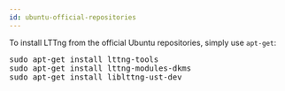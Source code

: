 ```yaml
---
id: ubuntu-official-repositories
---
```


To install LTTng from the official Ubuntu repositories, simply use `apt-get`:

<pre class="term">
sudo apt-get install lttng-tools
sudo apt-get install lttng-modules-dkms
sudo apt-get install liblttng-ust-dev
</pre>
